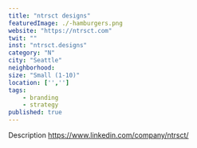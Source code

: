 ```yaml
---
title: "ntrsct designs"
featuredImage: ./-hamburgers.png
website: "https://ntrsct.com"
twit: ""
inst: "ntrsct.designs"
category: "N"
city: "Seattle"
neighborhood:
size: "Small (1-10)"
location: ['','']
tags:
    - branding
    - strategy
published: true
---
```


Description
https://www.linkedin.com/company/ntrsct/




